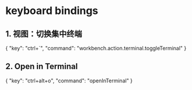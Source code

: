 # keyboard bindings
## 1. 视图：切换集中终端 
{
  "key": "ctrl+`",
  "command": "workbench.action.terminal.toggleTerminal"
}
## 2. Open in Terminal 
{
  "key": "ctrl+alt+o",
  "command": "openInTerminal"
}